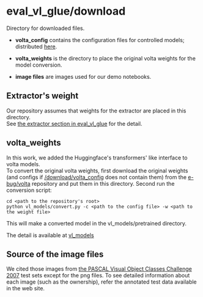 # eval\_vl\_glue/download

Directory for downloaded files.

- **volta_config** contains the configuration files for controlled models; distributed [here](https://github.com/e-bug/volta/tree/main/config).

- **volta_weights** is the directory to place the original volta weights for the model conversion.

- **image files** are images used for our demo notebooks.

## Extractor's weight

Our repository assumes that weights for the extractor are placed in this directory.  
See [the extractor section in eval_vl_glue](/eval_vl_glue#extractor) for the detail.

## volta_weights

In this work, we added the Huggingface's transformers' like interface to volta models.  
To convert the original volta weights, first download the original weights (and configs if [/download/volta_config](/download/volta_config) does not contain them) from the [e-bug/volta](https://github.com/e-bug/volta/blob/main/MODELS.md) repository and put them in this directory.
Second run the conversion script:

```
cd <path to the repository's root>
python vl_models/convert.py -c <path to the config file> -w <path to the weight file>
```

This will make a converted model in the vl_models/pretrained directory.

The detail is available at [vl_models](/vl_models#weights-for-the-transformers_volta-models)

## Source of the image files

We cited those images from [the PASCAL Visual Object Classes Challenge 2007](http://host.robots.ox.ac.uk:8080/pascal/VOC/voc2007/) test sets except for the png files.
To see detailed information about each image (such as the ownership), refer the annotated test data available in the web site. 
